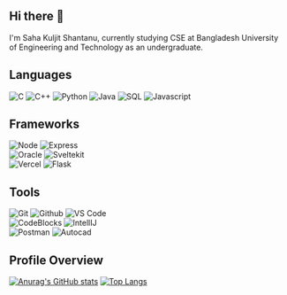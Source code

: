 ## Hi there 👋

<!--
**Saha-Kuljit-Shantanu/Saha-Kuljit-Shantanu** is a ✨ _special_ ✨ repository because its `README.md` (this file) appears on your GitHub profile.

Here are some ideas to get you started:

- 🔭 I’m currently working on ...
- 🌱 I’m currently learning ...
- 👯 I’m looking to collaborate on ...
- 🤔 I’m looking for help with ...
- 💬 Ask me about ...
- 📫 How to reach me: ...
- 😄 Pronouns: ...
- ⚡ Fun fact: ...
-->

I'm Saha Kuljit Shantanu, currently studying CSE at Bangladesh University of Engineering and Technology as an undergraduate.

## Languages

![C](https://img.shields.io/badge/-C-000000?style=flat&logo=c)
![C++](https://img.shields.io/badge/-C++-000000?style=flat&logo=c%2B%2B)
![Python](https://img.shields.io/badge/-Python-000000?style=flat&logo=python)
![Java](https://img.shields.io/badge/-Java-000000?style=flat&logo=java)
![SQL](https://img.shields.io/badge/-SQL-000000?style=flat&logo=mysql)
![Javascript](https://img.shields.io/badge/-Javascript-000000?style=flat&logo=javascript)

## Frameworks
![Node](https://img.shields.io/badge/-Node-000000?style=flat&logo=node.js)
![Express](https://img.shields.io/badge/express.js-%23404d59?style=flat&logo=express) 
</br>
![Oracle](https://img.shields.io/badge/-Oracle-000000?style=flat&logo=oracle)
![Sveltekit](https://img.shields.io/badge/-Sveltekit-000000?style=flat&logo=svelte)
</br>
![Vercel](https://img.shields.io/badge/-Vercel-000000?style=flat&logo=vercel)
![Flask](https://img.shields.io/badge/-Flask-000000?style=flat&logo=flask)

## Tools

![Git](https://img.shields.io/badge/-Git-000000?style=flat&logo=git)
![Github](https://img.shields.io/badge/-Github-000000?style=flat&logo=github)
![VS Code](https://img.shields.io/badge/-VS%20Code-000000?style=flat&logo=visual-studio-code)<br />
![CodeBlocks](https://img.shields.io/badge/-CodeBlocks-000000?style=flat&logo=codeblocks)
![IntellIJ](https://img.shields.io/badge/-IntellIJ%20IDEA-000000?style=flat&logo=intellij%20idea)<br />
![Postman](https://img.shields.io/badge/-Postman-000000?style=flat&logo=postman)
![Autocad](https://img.shields.io/badge/-Autocad-000000?style=flat&logo=autocad)<br />


## Profile Overview

[![Anurag's GitHub stats](https://github-readme-stats.vercel.app/api?username=Saha-Kuljit-Shantanu&count_private=true&show_icons=true&theme=midnight-purple)](https://github.com/anuraghazra/github-readme-stats)
[![Top Langs](https://github-readme-stats.vercel.app/api/top-langs/?username=Saha-Kuljit-Shantanu&langs_count=10&layout=compact&theme=midnight-purple)](https://github.com/anuraghazra/github-readme-stats)

